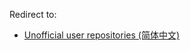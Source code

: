 Redirect to:

*   [Unofficial user repositories (简体中文)](/index.php?title=Unofficial_user_repositories_(%E7%AE%80%E4%BD%93%E4%B8%AD%E6%96%87)&redirect=no "Unofficial user repositories (简体中文)")